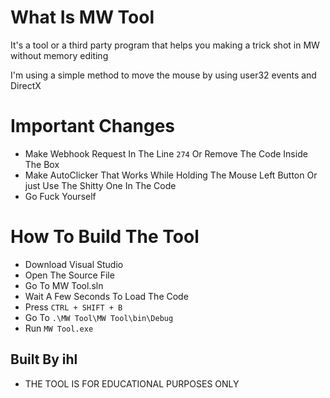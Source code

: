 # What Is MW Tool

It's a tool or a third party program that helps you making a trick shot in MW without memory editing 

I'm using a simple method to move the mouse by using user32 events and DirectX 


# Important Changes 
- Make Webhook Request In The Line `274` Or Remove The Code Inside The Box
- Make AutoClicker That Works While Holding The Mouse Left Button Or just Use The Shitty One In The Code
- Go Fuck Yourself

# How To Build The Tool 

- Download Visual Studio 
- Open The Source File
- Go To MW Tool.sln
- Wait A Few Seconds To Load The Code
- Press `CTRL + SHIFT + B`
- Go To `.\MW Tool\MW Tool\bin\Debug`
- Run `MW Tool.exe`

## Built By ihl
 - THE TOOL IS FOR EDUCATIONAL PURPOSES ONLY
